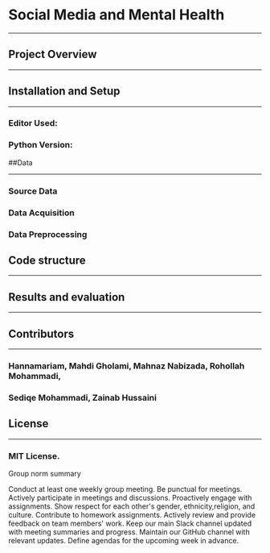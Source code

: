 
# Social Media and Mental Health 

_____________________________________________________________________ 

## Project Overview 

______________________________________________________________________________ 

    

 

## Installation and Setup 

_____________________________________________________________________________________ 

### Editor Used:  

### Python Version: 

##Data 

____________________________________________________________________________________ 

### Source Data 

 

### Data Acquisition 

 

### Data Preprocessing 

 

## Code structure 

______________________________________________________________________________ 

## Results and evaluation 

_____________________________________________________________________________________ 

  

 

## Contributors 

_______________________________________________________________________________________________________________ 

### Hannamariam, Mahdi Gholami, Mahnaz Nabizada, Rohollah Mohammadi,  

### Sediqe Mohammadi, Zainab Hussaini 

 

## License 

______________________________________________________________________________________________________ 

 ### MIT License. 






Group norm summary

Conduct at least one weekly group meeting.
Be punctual for meetings.
Actively participate in meetings and discussions.
Proactively engage with assignments.
Show respect for each other's gender, ethnicity,religion, and culture.
Contribute to homework assignments.
Actively review and provide feedback on team members' work.
Keep our main Slack channel updated with meeting summaries and progress.
Maintain our GitHub channel with relevant updates.
Define agendas for the upcoming week in advance.
